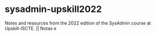 # sysadmin-upskill2022
Notes and resources from the 2022 edition of the SysAdmin course at Upskill-ISCTE. || Notas e 
